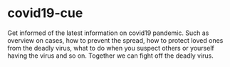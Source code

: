 # covid19-cue
Get informed of the latest information on covid19 pandemic. Such as overview on cases, how to prevent the spread, how to protect loved ones from the deadly virus, what to do when you suspect others or yourself having the virus and so on. Together we can fight off the deadly virus.
